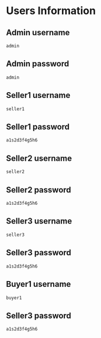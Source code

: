 # Users Information
## Admin username
```shell
admin
```
## Admin password
```shell
admin
```
## Seller1 username
```shell
seller1
```
## Seller1 password
```shell
a1s2d3f4g5h6
```
## Seller2 username
```shell
seller2
```
## Seller2 password
```shell
a1s2d3f4g5h6
```
## Seller3 username
```shell
seller3
```
## Seller3 password
```shell
a1s2d3f4g5h6
```
## Buyer1 username
```shell
buyer1
```
## Seller3 password
```shell
a1s2d3f4g5h6
```
